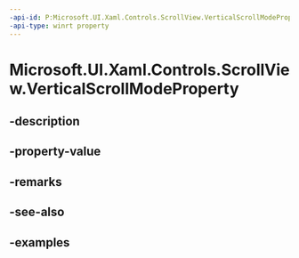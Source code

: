 ```yaml
---
-api-id: P:Microsoft.UI.Xaml.Controls.ScrollView.VerticalScrollModeProperty
-api-type: winrt property
---
```


# Microsoft.UI.Xaml.Controls.ScrollView.VerticalScrollModeProperty

<!--
public static Windows.UI.Xaml.DependencyProperty VerticalScrollModeProperty { get; }
-->


## -description

## -property-value

## -remarks

## -see-also

## -examples



